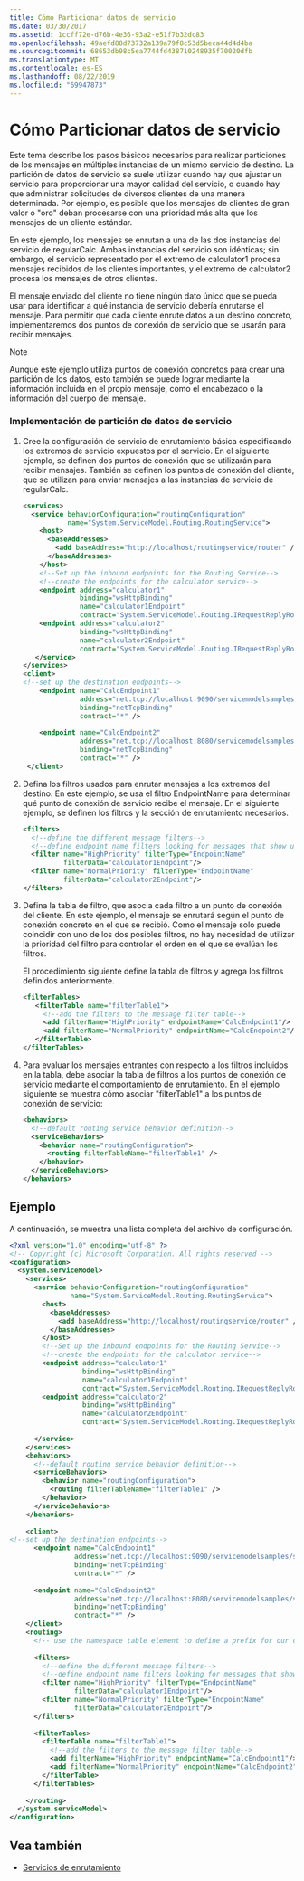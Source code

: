 ```yaml
---
title: Cómo Particionar datos de servicio
ms.date: 03/30/2017
ms.assetid: 1ccff72e-d76b-4e36-93a2-e51f7b32dc83
ms.openlocfilehash: 49aefd88d73732a139a79f8c53d5beca44d4d4ba
ms.sourcegitcommit: 68653db98c5ea7744fd438710248935f70020dfb
ms.translationtype: MT
ms.contentlocale: es-ES
ms.lasthandoff: 08/22/2019
ms.locfileid: "69947873"
---
```

# <a name="how-to-service-data-partitioning"></a>Cómo Particionar datos de servicio
Este tema describe los pasos básicos necesarios para realizar particiones de los mensajes en múltiples instancias de un mismo servicio de destino. La partición de datos de servicio se suele utilizar cuando hay que ajustar un servicio para proporcionar una mayor calidad del servicio, o cuando hay que administrar solicitudes de diversos clientes de una manera determinada. Por ejemplo, es posible que los mensajes de clientes de gran valor o "oro" deban procesarse con una prioridad más alta que los mensajes de un cliente estándar.  
  
 En este ejemplo, los mensajes se enrutan a una de las dos instancias del servicio de regularCalc. Ambas instancias del servicio son idénticas; sin embargo, el servicio representado por el extremo de calculator1 procesa mensajes recibidos de los clientes importantes, y el extremo de calculator2 procesa los mensajes de otros clientes.  
  
 El mensaje enviado del cliente no tiene ningún dato único que se pueda usar para identificar a qué instancia de servicio debería enrutarse el mensaje. Para permitir que cada cliente enrute datos a un destino concreto, implementaremos dos puntos de conexión de servicio que se usarán para recibir mensajes.  
  
> [!NOTE]
> Aunque este ejemplo utiliza puntos de conexión concretos para crear una partición de los datos, esto también se puede lograr mediante la información incluida en el propio mensaje, como el encabezado o la información del cuerpo del mensaje.  
  
### <a name="implement-service-data-partitioning"></a>Implementación de partición de datos de servicio  
  
1. Cree la configuración de servicio de enrutamiento básica especificando los extremos de servicio expuestos por el servicio. En el siguiente ejemplo, se definen dos puntos de conexión que se utilizarán para recibir mensajes. También se definen los puntos de conexión del cliente, que se utilizan para enviar mensajes a las instancias de servicio de regularCalc.  
  
    ```xml  
    <services>  
      <service behaviorConfiguration="routingConfiguration"  
               name="System.ServiceModel.Routing.RoutingService">  
        <host>  
          <baseAddresses>  
            <add baseAddress="http://localhost/routingservice/router" />  
          </baseAddresses>  
        </host>  
        <!--Set up the inbound endpoints for the Routing Service-->  
        <!--create the endpoints for the calculator service-->  
        <endpoint address="calculator1"  
                  binding="wsHttpBinding"  
                  name="calculator1Endpoint"  
                  contract="System.ServiceModel.Routing.IRequestReplyRouter" />  
        <endpoint address="calculator2"  
                  binding="wsHttpBinding"  
                  name="calculator2Endpoint"  
                  contract="System.ServiceModel.Routing.IRequestReplyRouter" />  
       </service>  
    </services>  
    <client>  
    <!--set up the destination endpoints-->  
        <endpoint name="CalcEndpoint1"  
                  address="net.tcp://localhost:9090/servicemodelsamples/service/"  
                  binding="netTcpBinding"  
                  contract="*" />  
  
        <endpoint name="CalcEndpoint2"  
                  address="net.tcp://localhost:8080/servicemodelsamples/service/"  
                  binding="netTcpBinding"  
                  contract="*" />  
     </client>  
    ```  
  
2. Defina los filtros usados para enrutar mensajes a los extremos del destino.  En este ejemplo, se usa el filtro EndpointName para determinar qué punto de conexión de servicio recibe el mensaje. En el siguiente ejemplo, se definen los filtros y la sección de enrutamiento necesarios.  
  
    ```xml  
    <filters>  
      <!--define the different message filters-->  
      <!--define endpoint name filters looking for messages that show up on the virtual endpoints-->  
      <filter name="HighPriority" filterType="EndpointName"  
              filterData="calculator1Endpoint"/>  
      <filter name="NormalPriority" filterType="EndpointName"  
              filterData="calculator2Endpoint"/>  
    </filters>  
    ```  
  
3. Defina la tabla de filtro, que asocia cada filtro a un punto de conexión del cliente. En este ejemplo, el mensaje se enrutará según el punto de conexión concreto en el que se recibió. Como el mensaje solo puede coincidir con uno de los dos posibles filtros, no hay necesidad de utilizar la prioridad del filtro para controlar el orden en el que se evalúan los filtros.  
  
     El procedimiento siguiente define la tabla de filtros y agrega los filtros definidos anteriormente.  
  
    ```xml  
    <filterTables>  
       <filterTable name="filterTable1">  
         <!--add the filters to the message filter table-->  
         <add filterName="HighPriority" endpointName="CalcEndpoint1"/>  
         <add filterName="NormalPriority" endpointName="CalcEndpoint2"/>  
       </filterTable>  
    </filterTables>  
    ```  
  
4. Para evaluar los mensajes entrantes con respecto a los filtros incluidos en la tabla, debe asociar la tabla de filtros a los puntos de conexión de servicio mediante el comportamiento de enrutamiento. En el ejemplo siguiente se muestra cómo asociar "filterTable1" a los puntos de conexión de servicio:  
  
    ```xml  
    <behaviors>  
      <!--default routing service behavior definition-->  
      <serviceBehaviors>  
        <behavior name="routingConfiguration">  
          <routing filterTableName="filterTable1" />  
        </behavior>  
      </serviceBehaviors>  
    </behaviors>  
    ```  
  
## <a name="example"></a>Ejemplo  
 A continuación, se muestra una lista completa del archivo de configuración.  
  
```xml  
<?xml version="1.0" encoding="utf-8" ?>  
<!-- Copyright (c) Microsoft Corporation. All rights reserved -->  
<configuration>  
  <system.serviceModel>  
    <services>  
      <service behaviorConfiguration="routingConfiguration"  
               name="System.ServiceModel.Routing.RoutingService">  
        <host>  
          <baseAddresses>  
            <add baseAddress="http://localhost/routingservice/router" />  
          </baseAddresses>  
        </host>  
        <!--Set up the inbound endpoints for the Routing Service-->  
        <!--create the endpoints for the calculator service-->  
        <endpoint address="calculator1"  
                  binding="wsHttpBinding"  
                  name="calculator1Endpoint"  
                  contract="System.ServiceModel.Routing.IRequestReplyRouter" />  
        <endpoint address="calculator2"  
                  binding="wsHttpBinding"  
                  name="calculator2Endpoint"  
                  contract="System.ServiceModel.Routing.IRequestReplyRouter" />  
  
      </service>  
    </services>  
    <behaviors>  
      <!--default routing service behavior definition-->  
      <serviceBehaviors>  
        <behavior name="routingConfiguration">  
          <routing filterTableName="filterTable1" />  
        </behavior>  
      </serviceBehaviors>  
    </behaviors>  
  
    <client>  
<!--set up the destination endpoints-->  
      <endpoint name="CalcEndpoint1"  
                address="net.tcp://localhost:9090/servicemodelsamples/service/"  
                binding="netTcpBinding"  
                contract="*" />  
  
      <endpoint name="CalcEndpoint2"  
                address="net.tcp://localhost:8080/servicemodelsamples/service/"  
                binding="netTcpBinding"  
                contract="*" />  
    </client>  
    <routing>  
      <!-- use the namespace table element to define a prefix for our custom namespace-->  
  
      <filters>  
        <!--define the different message filters-->  
        <!--define endpoint name filters looking for messages that show up on the virtual endpoints-->  
        <filter name="HighPriority" filterType="EndpointName"  
                filterData="calculator1Endpoint"/>  
        <filter name="NormalPriority" filterType="EndpointName"  
                filterData="calculator2Endpoint"/>  
      </filters>  
  
      <filterTables>  
        <filterTable name="filterTable1">  
          <!--add the filters to the message filter table-->  
          <add filterName="HighPriority" endpointName="CalcEndpoint1"/>  
          <add filterName="NormalPriority" endpointName="CalcEndpoint2"/>  
        </filterTable>  
      </filterTables>  
  
    </routing>  
  </system.serviceModel>  
</configuration>  
```  
  
## <a name="see-also"></a>Vea también

- [Servicios de enrutamiento](../../../../docs/framework/wcf/samples/routing-services.md)
